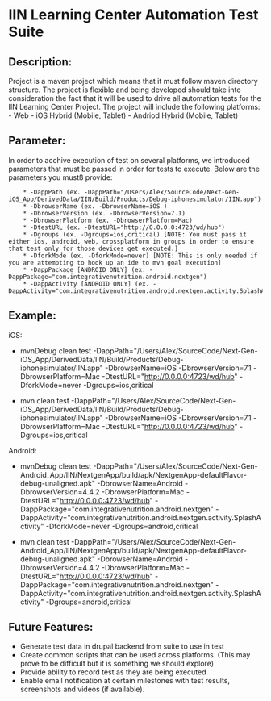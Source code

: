 IIN Learning Center Automation Test Suite
==========================================

Description:
------------

Project is a maven project which means that it must follow maven directory structure. 
The project is flexible and being developed should take into consideration the fact that it 
will be used to drive all automation tests for the IIN Learning Center Project. The project
will include the following platforms:
		- Web
		- iOS Hybrid (Mobile, Tablet)
		- Andriod Hybrid (Mobile, Tablet)

Parameter:
----------

In order to acchive execution of test on several platforms, we introduced parameters that must be passed in order for tests to execute.
Below are the parameters you mustß provide:

		* -DappPath (ex. -DappPath="/Users/Alex/SourceCode/Next-Gen-iOS_App/DerivedData/IIN/Build/Products/Debug-iphonesimulator/IIN.app")
		* -DbrowserName (ex. -DbrowserName=iOS )
		* -DbrowserVersion (ex. -DbrowserVersion=7.1)
		* -DbrowserPlatform (ex. -DbrowserPlatform=Mac)
		* -DtestURL (ex. -DtestURL="http://0.0.0.0:4723/wd/hub")
		* -Dgroups (ex. -Dgroups=ios,critical) [NOTE: You must pass it either ios, android, web, crossplatform in groups in order to ensure that test only for those devices get executed.]
		* -DforkMode (ex. -DforkMode=never) [NOTE: This is only needed if you are attempting to hook up an ide to mvn goal execution]
		* -DappPackage [ANDROID ONLY] (ex. -DappPackage="com.integrativenutrition.android.nextgen")
        * -DappActivity [ANDROID ONLY] (ex. -DappActivity="com.integrativenutrition.android.nextgen.activity.SplashActivity")

Example:
--------

iOS:

- mvnDebug clean test -DappPath="/Users/Alex/SourceCode/Next-Gen-iOS_App/DerivedData/IIN/Build/Products/Debug-iphonesimulator/IIN.app" -DbrowserName=iOS -DbrowserVersion=7.1 -DbrowserPlatform=Mac -DtestURL="http://0.0.0.0:4723/wd/hub" -DforkMode=never -Dgroups=ios,critical

- mvn clean test -DappPath="/Users/Alex/SourceCode/Next-Gen-iOS_App/DerivedData/IIN/Build/Products/Debug-iphonesimulator/IIN.app" -DbrowserName=iOS -DbrowserVersion=7.1 -DbrowserPlatform=Mac -DtestURL="http://0.0.0.0:4723/wd/hub" -Dgroups=ios,critical


Android:

- mvnDebug clean test -DappPath="/Users/Alex/SourceCode/Next-Gen-Android_App/IIN/NextgenApp/build/apk/NextgenApp-defaultFlavor-debug-unaligned.apk" -DbrowserName=Android -DbrowserVersion=4.4.2 -DbrowserPlatform=Mac -DtestURL="http://0.0.0.0:4723/wd/hub" -DappPackage="com.integrativenutrition.android.nextgen" -DappActivity="com.integrativenutrition.android.nextgen.activity.SplashActivity" -DforkMode=never -Dgroups=android,critical

- mvn clean test -DappPath="/Users/Alex/SourceCode/Next-Gen-Android_App/IIN/NextgenApp/build/apk/NextgenApp-defaultFlavor-debug-unaligned.apk" -DbrowserName=Android -DbrowserVersion=4.4.2 -DbrowserPlatform=Mac -DtestURL="http://0.0.0.0:4723/wd/hub" -DappPackage="com.integrativenutrition.android.nextgen" -DappActivity="com.integrativenutrition.android.nextgen.activity.SplashActivity" -Dgroups=android,critical


Future Features:
----------------

- Generate test data in drupal backend from suite to use in test
- Create common scripts that can be used across platforms. (This may prove to be difficult but it is something we should explore)
- Provide ability to record test as they are being executed
- Enable email notification at certain milestones with test results, screenshots and videos (if available).